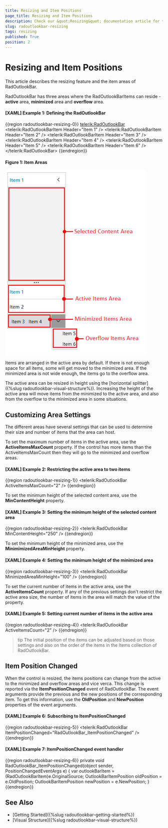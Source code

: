 ```yaml
---
title: Resizing and Item Positions
page_title: Resizing and Item Positions
description: Check our &quot;Resizing&quot; documentation article for the RadOutlookBar {{ site.framework_name }} control.
slug: radoutlookbar-resizing
tags: resizing
published: True
position: 2
---
```


# Resizing and Item Positions

This article describes the resizing feature and the item areas of RadOutlookBar.

RadOutlookBar has three areas where the RadOutlookBarItems can reside - __active__ area, __minimized__ area and __overflow__ area.

#### __[XAML] Example 1: Defining the RadOutlookBar__
{{region radoutlookbar-resizing-0}}
	<telerik:RadOutlookBar>
		<telerik:RadOutlookBarItem Header="Item 1" />
		<telerik:RadOutlookBarItem Header="Item 2" />
		<telerik:RadOutlookBarItem Header="Item 3" />
		<telerik:RadOutlookBarItem Header="Item 4" />
		<telerik:RadOutlookBarItem Header="Item 5" />
		<telerik:RadOutlookBarItem Header="Item 6" />
	</telerik:RadOutlookBar>
{{endregion}}

#### Figure 1: Item Areas
![](images/radoutlookbar-resizing-0.png)

Items are arranged in the active area by default. If there is not enough space for all items, some will get moved to the minimized area. If the minimized area is not wide enough, the items go to the overflow area.

The active area can be resized in height using the [horizontal splitter]({%slug radoutlookbar-visual-structure%}). Increasing the height of the active area will move items from the minimized to the active area, and also from the overflow to the minimized area in some situations.

## Customizing Area Settings

The different areas have several settings that can be used to determine their size and number of items that the area can host.

To set the maximum number of items in the active area, use the __ActiveItemsMaxCount__ property. If the control has more items than the ActiveItemsMaxCount then they will go to the minimized and overflow areas.

#### __[XAML] Example 2: Restricting the active area to two items__
{{region radoutlookbar-resizing-1}}
	<telerik:RadOutlookBar ActiveItemsMaxCount="2" />
{{endregion}}

To set the minimum height of the selected content area, use the __MinContentHeight__ property.

#### __[XAML] Example 3: Setting the minimum height of the selected content area__
{{region radoutlookbar-resizing-2}}
	<telerik:RadOutlookBar MinContentHeight="250" />
{{endregion}}

To set the minimum height of the minimized area, use the __MinimimizedAreaMinHeight__ property.

#### __[XAML] Example 4: Setting the minimum height of the minimized area__
{{region radoutlookbar-resizing-3}}
	<telerik:RadOutlookBar MinimizedAreaMinHeight="100" />
{{endregion}}

To set the current number of items in the active area, use the __ActiveItemsCount__ property. If any of the previous settings don't restrict the active area size, the number of items in the area will match the value of the property.

#### __[XAML] Example 5: Setting current number of items in the active area__
{{region radoutlookbar-resizing-4}}
	<telerik:RadOutlookBar ActiveItemsCount="2" />
{{endregion}}

>tip The initial position of the items can be adjusted based on those settings and also on the order of the items in the Items collection of RadOutlookBar.

## Item Position Changed

When the control is resized, the items positions can change from the active to the minimized and overflow areas and vice verca. This change is reported via the __ItemPositionChanged__ event of RadOutlookBar. The event arguments provide the previous and the new positions of the corresponding item. To get this information, use the __OldPosition__ and __NewPosition__ properties of the event arguments.

#### __[XAML] Example 6: Subscribing to ItemPositionChanged__
{{region radoutlookbar-resizing-5}}
	<telerik:RadOutlookBar ItemPositionChanged="RadOutlookBar_ItemPositionChanged" />
{{endregion}}

#### __[XAML] Example 7: ItemPositionChanged event handler__
{{region radoutlookbar-resizing-6}}
	private void RadOutlookBar_ItemPositionChanged(object sender, PositionChangedEventArgs e)
	{
		var outlookBarItem = (RadOutlookBarItem)e.OriginalSource;
		OutlookBarItemPosition oldPosition = e.OldPosition;
		OutlookBarItemPosition newPosition = e.NewPosition;
	}
{{endregion}}

## See Also
 * [Getting Started]({%slug radoutlookbar-getting-started%})
 * [Visual Structure]({%slug radoutlookbar-visual-structure%})
